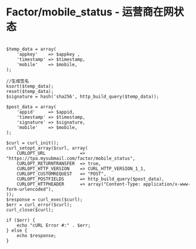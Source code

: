 # Factor/mobile_status - 运营商在网状态
<br>
<?php
    /*****************
     * 示例代码
     ******************/
    //appid参数 appkey参数在     身份认证-创建/管理AppID中获取
    $appid      = '6***3';                                                                  //appid参数
    $appkey     = '5d****************************58';                                       //appkey参数
    $timestamp  = time();                                                                   //获取当前时间戳
    $mobile     = '152********';                                                            //待验证用户 电话号码

    $temp_data = array(
        'appkey'    => $appkey ,
        'timestamp' => $timestamp,
        'mobile'    => $mobile,
    );
    
    //生成签名
    ksort($temp_data);
    reset($temp_data);
    $signature = hash('sha256', http_build_query($temp_data));
    
    $post_data = array(
        'appid'     => $appid,
        'timestamp' => $timestamp,
        'signature' => $signature,
        'mobile'    => $mobile,
    );
    
    $curl = curl_init();
    curl_setopt_array($curl, array(
        CURLOPT_URL             => "https://tpa.mysubmail.com/factor/mobile_status",
        CURLOPT_RETURNTRANSFER  => true,
        CURLOPT_HTTP_VERSION    => CURL_HTTP_VERSION_1_1,
        CURLOPT_CUSTOMREQUEST   => "POST",
        CURLOPT_POSTFIELDS      => http_build_query($post_data),
        CURLOPT_HTTPHEADER      => array("Content-Type: application/x-www-form-urlencoded"),
    ));
    $response = curl_exec($curl);
    $err = curl_error($curl);
    curl_close($curl);
    
    if ($err) {
        echo "cURL Error #:" . $err;
    } else {
        echo $response;
    }